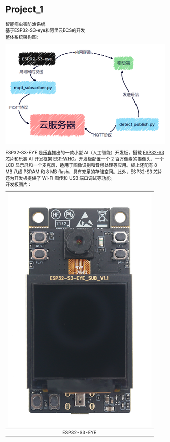 # Project_1
智能病虫害防治系统  
基于ESP32-S3-eye和阿里云ECS的开发  
整体系统架构图:  
   
![系统架构](Project_img/系统架构.png)  

  
ESP32-S3-EYE 是[乐鑫](https://www.espressif.com/zh-hans/home)推出的一款小型 AI（人工智能）开发板，搭载 [ESP32-S3](https://www.espressif.com/zh-hans/products/socs/esp32-s3) 芯片和乐鑫 AI 开发框架 [ESP-WHO](https://github.com/espressif/esp-who/blob/master/README_CN.md)。开发板配置一个 2 百万像素的摄像头、一个 LCD 显示屏和一个麦克风，适用于图像识别和音频处理等应用。板上还配有 8 MB 八线 PSRAM 和 8 MB flash，具有充足的存储空间。此外，ESP32-S3 芯片还为开发板提供了 Wi-Fi 图传和 USB 端口调试等功能。  
开发板图片：  

<center>  

| ![ESP32-S3-EYE](Project_img/ESP32-S3-EYE-isometric.png) |   
|:--:|   
|ESP32-S3-EYE|  

</center>    
  
  

